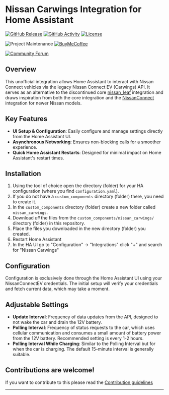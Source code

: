 # Nissan Carwings Integration for Home Assistant

[![GitHub Release][releases-shield]][releases]
[![GitHub Activity][commits-shield]][commits]
[![License][license-shield]](LICENSE)

![Project Maintenance][maintenance-shield]
[![BuyMeCoffee][buymecoffeebadge]][buymecoffee]

[![Community Forum][forum-shield]][forum]

## Overview

This unofficial integration allows Home Assistant to interact with Nissan Connect vehicles via the legacy Nissan Connect EV (Carwings) API. It serves as an alternative to the discontinued core [nissan_leaf](https://www.home-assistant.io/integrations/nissan_leaf/) integration and draws inspiration from both the core integration and the [NissanConnect](https://github.com/dan-r/HomeAssistant-NissanConnect) integration for newer Nissan models.

## Key Features

- **UI Setup & Configuration**: Easily configure and manage settings directly from the Home Assistant UI.
- **Asynchronous Networking**: Ensures non-blocking calls for a smoother experience.
- **Quick Home Assistant Restarts**: Designed for minimal impact on Home Assistant's restart times.

## Installation

1. Using the tool of choice open the directory (folder) for your HA configuration (where you find `configuration.yaml`).
1. If you do not have a `custom_components` directory (folder) there, you need to create it.
1. In the `custom_components` directory (folder) create a new folder called `nissan_carwings`.
1. Download _all_ the files from the `custom_components/nissan_carwings/` directory (folder) in this repository.
1. Place the files you downloaded in the new directory (folder) you created.
1. Restart Home Assistant
1. In the HA UI go to "Configuration" -> "Integrations" click "+" and search for "Nissan Carwings"

## Configuration

Configuration is exclusively done through the Home Assistant UI using your NissanConnectEV credentials. The initial setup will verify your credentials and fetch current data, which may take a moment.

## Adjustable Settings

- **Update Interval**: Frequency of data updates from the API, designed to not wake the car and drain the 12V battery.
- **Polling Interval**: Frequency of status requests to the car, which uses cellular communication and consumes a small amount of battery power from the 12V battery. Recommended setting is every 1-2 hours.
- **Polling Interval While Charging**: Similar to the Polling Interval but for when the car is charging. The default 15-minute interval is generally suitable.

## Contributions are welcome!

If you want to contribute to this please read the [Contribution guidelines](CONTRIBUTING.md)

***

[integration_blueprint]: https://github.com/ludeeus/integration_blueprint
[buymecoffee]: https://www.buymeacoffee.com/remuslazar
[buymecoffeebadge]: https://img.shields.io/badge/buy%20me%20a%20coffee-donate-yellow.svg?style=for-the-badge
[commits-shield]: https://img.shields.io/github/commit-activity/y/remuslazar/homeassistant-carwings.svg?style=for-the-badge
[commits]: https://github.com/remuslazar/homeassistant-carwings/commits/main
[forum-shield]: https://img.shields.io/badge/community-forum-brightgreen.svg?style=for-the-badge
[forum]: https://community.home-assistant.io/
[license-shield]: https://img.shields.io/github/license/remuslazar/homeassistant-carwings.svg?style=for-the-badge
[maintenance-shield]: https://img.shields.io/badge/maintainer-Remus%20Lazar%20%40remuslazar-blue.svg?style=for-the-badge
[releases-shield]: https://img.shields.io/github/release/remuslazar/homeassistant-carwings.svg?style=for-the-badge
[releases]: https://github.com/remuslazar/homeassistant-carwings/releases
